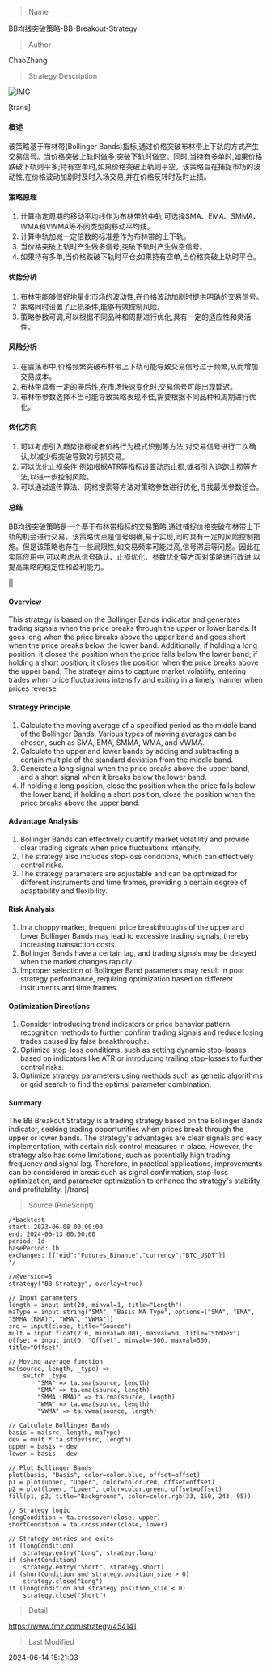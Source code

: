 
> Name

BB均线突破策略-BB-Breakout-Strategy

> Author

ChaoZhang

> Strategy Description

![IMG](https://www.fmz.com/upload/asset/bc1f543202b5d04775.png)

[trans]
#### 概述
该策略基于布林带(Bollinger Bands)指标,通过价格突破布林带上下轨的方式产生交易信号。当价格突破上轨时做多,突破下轨时做空。同时,当持有多单时,如果价格跌破下轨则平多;持有空单时,如果价格突破上轨则平空。该策略旨在捕捉市场的波动性,在价格波动加剧时及时入场交易,并在价格反转时及时止损。

#### 策略原理
1. 计算指定周期的移动平均线作为布林带的中轨,可选择SMA、EMA、SMMA、WMA和VWMA等不同类型的移动平均线。
2. 计算中轨加减一定倍数的标准差作为布林带的上下轨。
3. 当价格突破上轨时产生做多信号,突破下轨时产生做空信号。
4. 如果持有多单,当价格跌破下轨时平仓;如果持有空单,当价格突破上轨时平仓。

#### 优势分析
1. 布林带能够很好地量化市场的波动性,在价格波动加剧时提供明确的交易信号。
2. 策略同时设置了止损条件,能够有效控制风险。
3. 策略参数可调,可以根据不同品种和周期进行优化,具有一定的适应性和灵活性。

#### 风险分析
1. 在震荡市中,价格频繁突破布林带上下轨可能导致交易信号过于频繁,从而增加交易成本。
2. 布林带具有一定的滞后性,在市场快速变化时,交易信号可能出现延迟。
3. 布林带参数选择不当可能导致策略表现不佳,需要根据不同品种和周期进行优化。

#### 优化方向
1. 可以考虑引入趋势指标或者价格行为模式识别等方法,对交易信号进行二次确认,以减少假突破导致的亏损交易。
2. 可以优化止损条件,例如根据ATR等指标设置动态止损,或者引入追踪止损等方法,以进一步控制风险。
3. 可以通过遗传算法、网格搜索等方法对策略参数进行优化,寻找最优参数组合。

#### 总结
BB均线突破策略是一个基于布林带指标的交易策略,通过捕捉价格突破布林带上下轨的机会进行交易。该策略优点是信号明确,易于实现,同时具有一定的风险控制措施。但是该策略也存在一些局限性,如交易频率可能过高,信号滞后等问题。因此在实际应用中,可以考虑从信号确认、止损优化、参数优化等方面对策略进行改进,以提高策略的稳定性和盈利能力。

|| 

#### Overview
This strategy is based on the Bollinger Bands indicator and generates trading signals when the price breaks through the upper or lower bands. It goes long when the price breaks above the upper band and goes short when the price breaks below the lower band. Additionally, if holding a long position, it closes the position when the price falls below the lower band; if holding a short position, it closes the position when the price breaks above the upper band. The strategy aims to capture market volatility, entering trades when price fluctuations intensify and exiting in a timely manner when prices reverse.

#### Strategy Principle
1. Calculate the moving average of a specified period as the middle band of the Bollinger Bands. Various types of moving averages can be chosen, such as SMA, EMA, SMMA, WMA, and VWMA.
2. Calculate the upper and lower bands by adding and subtracting a certain multiple of the standard deviation from the middle band.
3. Generate a long signal when the price breaks above the upper band, and a short signal when it breaks below the lower band.
4. If holding a long position, close the position when the price falls below the lower band; if holding a short position, close the position when the price breaks above the upper band.

#### Advantage Analysis
1. Bollinger Bands can effectively quantify market volatility and provide clear trading signals when price fluctuations intensify.
2. The strategy also includes stop-loss conditions, which can effectively control risks.
3. The strategy parameters are adjustable and can be optimized for different instruments and time frames, providing a certain degree of adaptability and flexibility.

#### Risk Analysis
1. In a choppy market, frequent price breakthroughs of the upper and lower Bollinger Bands may lead to excessive trading signals, thereby increasing transaction costs.
2. Bollinger Bands have a certain lag, and trading signals may be delayed when the market changes rapidly.
3. Improper selection of Bollinger Band parameters may result in poor strategy performance, requiring optimization based on different instruments and time frames.

#### Optimization Directions
1. Consider introducing trend indicators or price behavior pattern recognition methods to further confirm trading signals and reduce losing trades caused by false breakthroughs.
2. Optimize stop-loss conditions, such as setting dynamic stop-losses based on indicators like ATR or introducing trailing stop-losses to further control risks.
3. Optimize strategy parameters using methods such as genetic algorithms or grid search to find the optimal parameter combination.

#### Summary
The BB Breakout Strategy is a trading strategy based on the Bollinger Bands indicator, seeking trading opportunities when prices break through the upper or lower bands. The strategy's advantages are clear signals and easy implementation, with certain risk control measures in place. However, the strategy also has some limitations, such as potentially high trading frequency and signal lag. Therefore, in practical applications, improvements can be considered in areas such as signal confirmation, stop-loss optimization, and parameter optimization to enhance the strategy's stability and profitability.
[/trans]



> Source (PineScript)

``` pinescript
/*backtest
start: 2023-06-08 00:00:00
end: 2024-06-13 00:00:00
period: 1d
basePeriod: 1h
exchanges: [{"eid":"Futures_Binance","currency":"BTC_USDT"}]
*/

//@version=5
strategy("BB Strategy", overlay=true)

// Input parameters
length = input.int(20, minval=1, title="Length")
maType = input.string("SMA", "Basis MA Type", options=["SMA", "EMA", "SMMA (RMA)", "WMA", "VWMA"])
src = input(close, title="Source")
mult = input.float(2.0, minval=0.001, maxval=50, title="StdDev")
offset = input.int(0, "Offset", minval=-500, maxval=500, title="Offset")

// Moving average function
ma(source, length, _type) =>
    switch _type
        "SMA" => ta.sma(source, length)
        "EMA" => ta.ema(source, length)
        "SMMA (RMA)" => ta.rma(source, length)
        "WMA" => ta.wma(source, length)
        "VWMA" => ta.vwma(source, length)

// Calculate Bollinger Bands
basis = ma(src, length, maType)
dev = mult * ta.stdev(src, length)
upper = basis + dev
lower = basis - dev

// Plot Bollinger Bands
plot(basis, "Basis", color=color.blue, offset=offset)
p1 = plot(upper, "Upper", color=color.red, offset=offset)
p2 = plot(lower, "Lower", color=color.green, offset=offset)
fill(p1, p2, title="Background", color=color.rgb(33, 150, 243, 95))

// Strategy logic
longCondition = ta.crossover(close, upper)
shortCondition = ta.crossunder(close, lower)

// Strategy entries and exits
if (longCondition)
    strategy.entry("Long", strategy.long)
if (shortCondition)
    strategy.entry("Short", strategy.short)
if (shortCondition and strategy.position_size > 0)
    strategy.close("Long")
if (longCondition and strategy.position_size < 0)
    strategy.close("Short")
```

> Detail

https://www.fmz.com/strategy/454141

> Last Modified

2024-06-14 15:21:03
